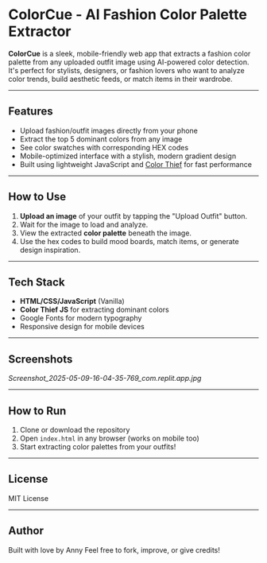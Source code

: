 # ColorCue - AI Fashion Color Palette Extractor

**ColorCue** is a sleek, mobile-friendly web app that extracts a fashion color palette from any uploaded outfit image using AI-powered color detection. It's perfect for stylists, designers, or fashion lovers who want to analyze color trends, build aesthetic feeds, or match items in their wardrobe.

---

## Features

- Upload fashion/outfit images directly from your phone
- Extract the top 5 dominant colors from any image
- See color swatches with corresponding HEX codes
- Mobile-optimized interface with a stylish, modern gradient design
- Built using lightweight JavaScript and [Color Thief](https://lokeshdhakar.com/projects/color-thief/) for fast performance

---

## How to Use

1. **Upload an image** of your outfit by tapping the "Upload Outfit" button.
2. Wait for the image to load and analyze.
3. View the extracted **color palette** beneath the image.
4. Use the hex codes to build mood boards, match items, or generate design inspiration.

---

## Tech Stack

- **HTML/CSS/JavaScript** (Vanilla)
- **Color Thief JS** for extracting dominant colors
- Google Fonts for modern typography
- Responsive design for mobile devices

---

## Screenshots

*Screenshot_2025-05-09-16-04-35-769_com.replit.app.jpg*

---

## How to Run

1. Clone or download the repository
2. Open `index.html` in any browser (works on mobile too)
3. Start extracting color palettes from your outfits!

---

## License

MIT License

---

## Author

Built with love by Anny
Feel free to fork, improve, or give credits!
